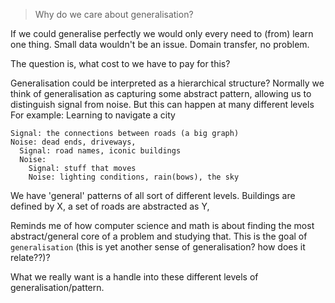 > Why do we care about generalisation?

If we could generalise perfectly we would only every need to (from) learn one thing.
Small data wouldn't be an issue. Domain transfer, no problem.

The question is, what cost to we have to pay for this?


Generalisation could be interpreted as a hierarchical structure?
Normally we think of generalisation as capturing some abstract pattern, allowing us to distinguish signal from noise. But this can happen at many different levels
For example: Learning to navigate a city
```
Signal: the connections between roads (a big graph)
Noise: dead ends, driveways,
  Signal: road names, iconic buildings
  Noise:
    Signal: stuff that moves
    Noise: lighting conditions, rain(bows), the sky
```
We have 'general' patterns of all sort of different levels. Buildings are defined by X, a set of roads are abstracted as Y, 

Reminds me of how computer science and math is about finding the most abstract/general core of a problem and studying that. This is the goal of `generalisation` (this is yet another sense of generalisation? how does it relate??)?

What we really want is a handle into these different levels of generalisation/pattern.

